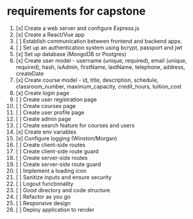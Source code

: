 # requirements for capstone

1. [x] Create a web server and configure Express.js
2. [x] Create a React/Vue app
3. [ ] Establish communication between frontend and backend apps.
4. [ ] Set up an authentication system using bcrypt, passport and jwt
5. [x] Set up database (MongoDB or Postgres)
6. [x] Create user model - username (unique, required), email (unique, required), hash, isAdmin, firstName, lastName, telephone, address, createDate
7. [x] Create course model - id, title, description, schedule, classroom_number, maximum_capacity, credit_hours, tuition_cost
8. [x] Create login page
9. [ ] Create user registration page
10. [ ] Create courses page
11. [ ] Create user profile page
12. [ ] Create admin page
13. [ ] Create search feature for courses and users
14. [x] Create env variables
15. [x] Configure logging (Winston/Morgan)
16. [ ] Create client-side routes
17. [ ] Create client-side route guard
18. [ ] Create server-side routes
19. [ ] Create server-side route guard
20. [ ] Implement a loading icon
21. [ ] Sanitize inputs and ensure security
22. [ ] Logout functionality
23. [ ] Good directory and code structure
24. [ ] Refactor as you go
25. [ ] Responsive design
26. [ ] Deploy application to render
